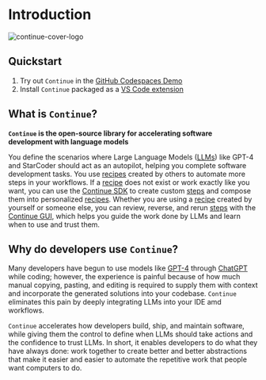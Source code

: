 # Introduction

![continue-cover-logo](/img/continue-cover-logo.png)

## Quickstart

1. Try out `Continue` in the [GitHub Codespaces Demo](./getting-started.md)
2. Install `Continue` packaged as a [VS Code extension](./install.md)

## What is `Continue`?

**`Continue` is the open-source library for accelerating software development with language models**

You define the scenarios where Large Language Models ([LLMs](./concepts/llm.md)) like GPT-4 and StarCoder should act as an autopilot, helping you complete software development tasks. You use [recipes](./concepts/recipe.md) created by others to automate more steps in your workflows. If a [recipe](./concepts/recipe.md) does not exist or work exactly like you want, you can use the [Continue SDK](./concepts/sdk.md) to create custom [steps](./concepts/step.md) and compose them into personalized [recipes](./concepts/recipe.md). Whether you are using a [recipe](./concepts/recipe.md) created by yourself or someone else, you can review, reverse, and rerun [steps](./concepts/step.md) with the [Continue GUI](./concepts/gui.md), which helps you guide the work done by LLMs and learn when to use and trust them.

## Why do developers use `Continue`?

Many developers have begun to use models like [GPT-4](https://openai.com/research/gpt-4) through [ChatGPT](https://openai.com/blog/chatgpt) while coding; however, the experience is painful because of how much manual copying, pasting, and editing is required to supply them with context and incorporate the generated solutions into your codebase. `Continue` eliminates this pain by deeply integrating LLMs into your IDE amd workflows.

`Continue` accelerates how developers build, ship, and maintain software, while giving them the control to define when LLMs should take actions and the confidence to trust LLMs. In short, it enables developers to do what they have always done: work together to create better and better abstractions that make it easier and easier to automate the repetitive work that people want computers to do.